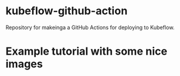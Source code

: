 # kubeflow-github-action

Repository for makeinga a GitHub Actions for deploying to Kubeflow. 

# Example tutorial with some nice images
